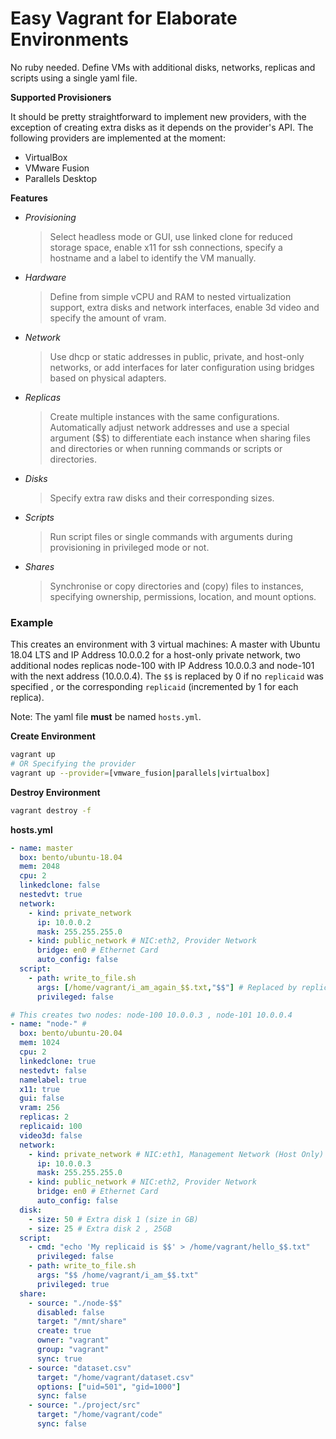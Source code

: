 # Easy Vagrant for Elaborate Environments

No ruby needed. Define VMs with additional disks, networks, replicas and scripts using a single yaml file.

**Supported Provisioners**

It should be pretty straightforward to implement new providers, with the exception of creating extra disks as it depends on the provider's API. The following providers are implemented at the moment:

- VirtualBox
- VMware Fusion
- Parallels Desktop


**Features**

- *Provisioning*
  > Select headless mode or GUI, use linked clone for reduced storage space, enable x11 for ssh connections, specify a hostname and a label to identify the VM manually.
- *Hardware*
  > Define from simple vCPU and RAM to nested virtualization support, extra disks and network interfaces, enable 3d video and specify the amount of vram.
- *Network*
  > Use dhcp or static addresses in public, private, and host-only networks, or add interfaces for later configuration using bridges based on physical adapters.
- *Replicas*
  > Create multiple instances with the same configurations. Automatically adjust network addresses and use a special argument ($$) to differentiate each instance when sharing files and directories or when running commands or scripts or directories.
- *Disks*
  > Specify extra raw disks and their corresponding sizes.
- *Scripts*
  > Run script files or single commands with arguments during provisioning in privileged mode or not.
- *Shares*
  > Synchronise or copy directories and (copy) files to instances, specifying ownership, permissions, location, and mount options.


### Example

This creates an environment with 3 virtual machines: A master with Ubuntu 18.04 LTS and IP Address 10.0.0.2 for a host-only private network, two additional nodes replicas node-100 with IP Address 10.0.0.3 and node-101 with the next address (10.0.0.4). The `$$` is replaced by 0 if no `replicaid` was specified , or the corresponding `replicaid` (incremented by 1 for each replica).

Note: The yaml file **must** be named `hosts.yml`.

**Create Environment**
```sh
vagrant up
# OR Specifying the provider
vagrant up --provider=[vmware_fusion|parallels|virtualbox]
```

**Destroy Environment**
```sh
vagrant destroy -f
```

**hosts.yml**

```yaml
- name: master
  box: bento/ubuntu-18.04
  mem: 2048
  cpu: 2
  linkedclone: false
  nestedvt: true
  network:
    - kind: private_network
      ip: 10.0.0.2
      mask: 255.255.255.0
    - kind: public_network # NIC:eth2, Provider Network
      bridge: en0 # Ethernet Card
      auto_config: false
  script:
    - path: write_to_file.sh
      args: [/home/vagrant/i_am_again_$$.txt,"$$"] # Replaced by replicaid, defaults to 0
      privileged: false

# This creates two nodes: node-100 10.0.0.3 , node-101 10.0.0.4
- name: "node-" #
  box: bento/ubuntu-20.04
  mem: 1024
  cpu: 2
  linkedclone: true
  nestedvt: false
  namelabel: true
  x11: true
  gui: false
  vram: 256
  replicas: 2
  replicaid: 100
  video3d: false
  network:
    - kind: private_network # NIC:eth1, Management Network (Host Only)  NIC: eth1
      ip: 10.0.0.3
      mask: 255.255.255.0
    - kind: public_network # NIC:eth2, Provider Network
      bridge: en0 # Ethernet Card
      auto_config: false
  disk:
    - size: 50 # Extra disk 1 (size in GB)
    - size: 25 # Extra disk 2 , 25GB
  script:
    - cmd: "echo 'My replicaid is $$' > /home/vagrant/hello_$$.txt"
      privileged: false
    - path: write_to_file.sh
      args: "$$ /home/vagrant/i_am_$$.txt" 
      privileged: true
  share:
    - source: "./node-$$"
      disabled: false
      target: "/mnt/share"
      create: true
      owner: "vagrant"
      group: "vagrant"
      sync: true
    - source: "dataset.csv"
      target: "/home/vagrant/dataset.csv"
      options: ["uid=501", "gid=1000"]
      sync: false
    - source: "./project/src"
      target: "/home/vagrant/code"
      sync: false
```
